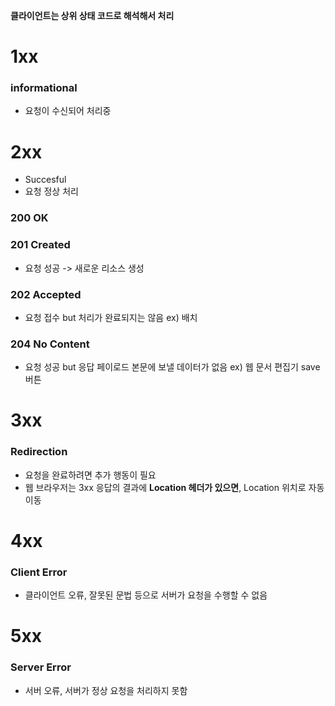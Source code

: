 **클라이언트는 상위 상태 코드로 해석해서 처리**

# 1xx
### informational
- 요청이 수신되어 처리중

# 2xx
- Succesful
- 요청 정상 처리
### 200 OK
### 201 Created
- 요청 성공 -> 새로운 리소스 생성
### 202 Accepted
- 요청 접수 but 처리가 완료되지는 않음
ex) 배치
### 204 No Content
- 요청 성공 but 응답 페이로드 본문에 보낼 데이터가 없음
ex) 웹 문서 편집기 save 버튼

# 3xx
### Redirection
- 요청을 완료하려면 추가 행동이 필요
- 웹 브라우저는 3xx 응답의 결과에 **Location 헤더가 있으면**, Location 위치로 자동 이동

# 4xx
### Client Error
- 클라이언트 오류, 잘못된 문법 등으로 서버가 요청을 수행할 수 없음

# 5xx
### Server Error
- 서버 오류, 서버가 정상 요청을 처리하지 못함
